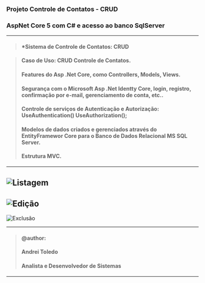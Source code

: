 ### Projeto Controle de Contatos - CRUD
### AspNet Core 5 com C# e acesso ao banco SqlServer

---
> #### *Sistema de Controle de Contatos: CRUD 

> #### Caso de Uso: CRUD Controle de Contatos.
> #### Features do Asp .Net Core, como Controllers, Models, Views.
> #### Segurança com o Microsoft Asp .Net Identty Core, login, registro, confirmação por e-mail, gerenciamento de conta, etc.. 
> #### Controle de serviços de Autenticação e Autorização: UseAuthentication() UseAuthorization();
> #### Modelos de dados criados e gerenciados através do EntityFramewor Core para o Banco de Dados Relacional MS SQL Server.
> #### Estrutura MVC.
---

![Listagem](https://user-images.githubusercontent.com/16118637/229028967-d4ee64a1-d9c3-4bb2-b9e5-c86d42ad3d55.png)
---
![Edição](https://user-images.githubusercontent.com/16118637/229023397-852565d7-841c-4f80-8e82-817e20953cb5.png)
---
![Exclusão](https://user-images.githubusercontent.com/16118637/229023547-7e237c4f-9eac-413b-814e-d3a3eae7de3b.png)

----
>#### @author:                             
>#### Andrei Toledo                        
>#### Analista e Desenvolvedor de Sistemas 
----

